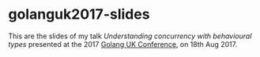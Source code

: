 # golanguk2017-slides

This are the slides of my talk *Understanding concurrency with behavioural types*
presented at the 2017 [Golang UK Conference](http://golanguk.com), on 18th Aug 2017.
